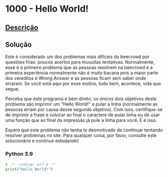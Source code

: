# 1000 - Hello World!

## [Descrição](https://www.beecrowd.com.br/judge/pt/problems/view/1000)

## Solução

Este é considerado um dos problemas mais difíceis da beecrowd por questões frias: poucos acertos para muuuitas tentativas. Normalmente, esse é o primeiro problema que as pessoas resolvem na beecrowd e a primeira experiência normalmente não é muito bacana pois a maior parte dos vereditos é Wrong Answer e as pessoas ficam sem saber onde erraram. Se você está aqui por esse motivo, tudo bem, acontece, vida que segue.

Perceba que este programa é bem direto, os únicos dois objetivos deste problema são imprimir um "Hello World!" e pular a linha (normalmente as pessoas erram por causa desse segundo objetivo). Com isso, certifique-se de imprimir a frase e colocar ao final o caractere de pular linha ou de usar uma função que ao final da impressão já pule a linha para você. E é isso.

Espero que este problema não tenha te desmotivado de continuar tentando resolver problemas no site. Para qualquer coisa, por favor, consulte este solucionário e continue estudando!

### Python 3.9
```python
# -*- coding: utf-8 -*-
print("Hello World!")
```

